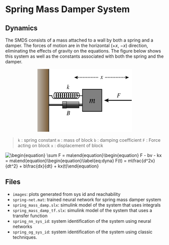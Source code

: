 # Spring Mass Damper System

## Dynamics
The SMDS consists of a mass attached to a wall by both a spring and a damper. The forces of motion are in the horizontal ($+x$, $-x$) direction, eliminating the effects of gravity on the equations. The figure below shows this system as well as the constants associated with both the spring and the damper.
<p align="center">
<img src="./images/Mass-Spring-Damper.png" alt="sys diagram" width="300" height="200">
<p>

> `k` : spring constant
> `m` : mass of block
> `b` : damping coefficient
> `F` : Force acting on block
> `x` : displacement of block

<img src="https://bit.ly/2RyTSDm" align="center" border="0" alt="\begin{equation}    \sum F = ma\end{equation}\begin{equation}    F - bv - kx = ma\end{equation}\begin{equation}\label{eq:dyna}    F(t) = m\frac{d^2x}{dt^2} + b\frac{dx}{dt} + kx(t)\end{equation}" width="383" height="108" />

## Files
- `images`: plots generated from sys id and reachability
- `spring-net.mat`: trained neural network for spring mass damper system
- `spring_mass_damp.slx`: simulink model of the system that uses integrals
- `spring_mass_damp_tf.slx`: simulink model of the system that uses a transfer function
- `spring_nn_sys_id`: system identification of the system using neural networks
- `spring_og_sys_id`: system identification of the system using classic techniques.
